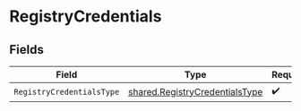 # RegistryCredentials


## Fields

| Field                                                                            | Type                                                                             | Required                                                                         | Description                                                                      |
| -------------------------------------------------------------------------------- | -------------------------------------------------------------------------------- | -------------------------------------------------------------------------------- | -------------------------------------------------------------------------------- |
| `RegistryCredentialsType`                                                        | [shared.RegistryCredentialsType](../../models/shared/registrycredentialstype.md) | :heavy_check_mark:                                                               | N/A                                                                              |